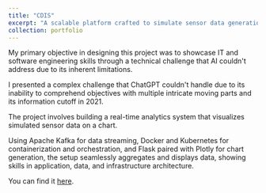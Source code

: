 ```yaml
---
title: "CDIS"
excerpt: "A scalable platform crafted to simulate sensor data generation, process that data, and present it via Flask. My primary objective in designing this project was to create a technical challenge that couldn't be constructed by AI due to its inherent limitations.<br/><img src='/images/CIDS.png'>"
collection: portfolio
---
```


My primary objective in designing this project was to showcase IT and software engineering skills through a technical challenge that AI couldn't address due to its inherent limitations.

I presented a complex challenge that ChatGPT couldn't handle due to its inability to comprehend objectives with multiple intricate moving parts and its information cutoff in 2021.

The project involves building a real-time analytics system that visualizes simulated sensor data on a chart. 

Using Apache Kafka for data streaming, Docker and Kubernetes for containerization and orchestration, and Flask paired with Plotly for chart generation, the setup seamlessly aggregates and displays data, showing skills in application, data, and infrastructure architecture.

You can find it [here](https://github.com/dyang21/Continuous-Data-Integration-Deployment-System/tree/main).

